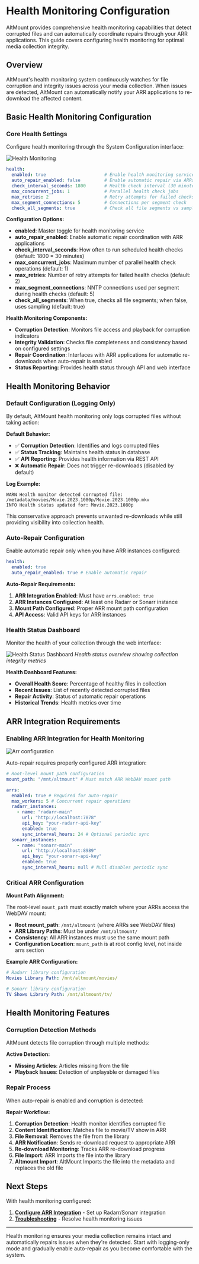 # Health Monitoring Configuration

AltMount provides comprehensive health monitoring capabilities that detect corrupted files and can automatically coordinate repairs through your ARR applications. This guide covers configuring health monitoring for optimal media collection integrity.

## Overview

AltMount's health monitoring system continuously watches for file corruption and integrity issues across your media collection. When issues are detected, AltMount can automatically notify your ARR applications to re-download the affected content.

## Basic Health Monitoring Configuration

### Core Health Settings

Configure health monitoring through the System Configuration interface:

![Health Monitoring](../../static/img/health_config.png)

```yaml
health:
  enabled: true                      # Enable health monitoring service
  auto_repair_enabled: false         # Enable automatic repair via ARRs
  check_interval_seconds: 1800       # Health check interval (30 minutes)
  max_concurrent_jobs: 1             # Parallel health check jobs
  max_retries: 2                     # Retry attempts for failed checks
  max_segment_connections: 5         # Connections per segment check
  check_all_segments: true           # Check all file segments vs sampling
```

**Configuration Options:**

- **enabled**: Master toggle for health monitoring service
- **auto_repair_enabled**: Enable automatic repair coordination with ARR applications
- **check_interval_seconds**: How often to run scheduled health checks (default: 1800 = 30 minutes)
- **max_concurrent_jobs**: Maximum number of parallel health check operations (default: 1)
- **max_retries**: Number of retry attempts for failed health checks (default: 2)
- **max_segment_connections**: NNTP connections used per segment during health checks (default: 5)
- **check_all_segments**: When true, checks all file segments; when false, uses sampling (default: true)

**Health Monitoring Components:**

- **Corruption Detection**: Monitors file access and playback for corruption indicators
- **Integrity Validation**: Checks file completeness and consistency based on configured settings
- **Repair Coordination**: Interfaces with ARR applications for automatic re-downloads when auto-repair is enabled
- **Status Reporting**: Provides health status through API and web interface

## Health Monitoring Behavior

### Default Configuration (Logging Only)

By default, AltMount health monitoring only logs corrupted files without taking action:

**Default Behavior:**

- ✅ **Corruption Detection**: Identifies and logs corrupted files
- ✅ **Status Tracking**: Maintains health status in database
- ✅ **API Reporting**: Provides health information via REST API
- ❌ **Automatic Repair**: Does not trigger re-downloads (disabled by default)

**Log Example:**

```
WARN Health monitor detected corrupted file: /metadata/movies/Movie.2023.1080p/Movie.2023.1080p.mkv
INFO Health status updated for: Movie.2023.1080p
```

This conservative approach prevents unwanted re-downloads while still providing visibility into collection health.

### Auto-Repair Configuration

Enable automatic repair only when you have ARR instances configured:

```yaml
health:
  enabled: true
  auto_repair_enabled: true # Enable automatic repair
```

**Auto-Repair Requirements:**

1. **ARR Integration Enabled**: Must have `arrs.enabled: true`
2. **ARR Instances Configured**: At least one Radarr or Sonarr instance
3. **Mount Path Configured**: Proper ARR mount path configuration
4. **API Access**: Valid API keys for ARR instances

### Health Status Dashboard

Monitor the health of your collection through the web interface:

![Health Status Dashboard](../../static/img/health_monitoring.png)
_Health status overview showing collection integrity metrics_

**Health Dashboard Features:**

- **Overall Health Score**: Percentage of healthy files in collection
- **Recent Issues**: List of recently detected corrupted files
- **Repair Activity**: Status of automatic repair operations
- **Historical Trends**: Health metrics over time

## ARR Integration Requirements

### Enabling ARR Integration for Health Monitoring

![Arr configuration](../../static/img/arr_config.png)

Auto-repair requires properly configured ARR integration:

```yaml
# Root-level mount path configuration
mount_path: "/mnt/altmount" # Must match ARR WebDAV mount path

arrs:
  enabled: true # Required for auto-repair
  max_workers: 5 # Concurrent repair operations
  radarr_instances:
    - name: "radarr-main"
      url: "http://localhost:7878"
      api_key: "your-radarr-api-key"
      enabled: true
      sync_interval_hours: 24 # Optional periodic sync
  sonarr_instances:
    - name: "sonarr-main"
      url: "http://localhost:8989"
      api_key: "your-sonarr-api-key"
      enabled: true
      sync_interval_hours: null # Null disables periodic sync
```

### Critical ARR Configuration

**Mount Path Alignment:**

The root-level `mount_path` must exactly match where your ARRs access the WebDAV mount:

- **Root mount_path**: `/mnt/altmount` (where ARRs see WebDAV files)
- **ARR Library Paths**: Must be under `/mnt/altmount/`
- **Consistency**: All ARR instances must use the same mount path
- **Configuration Location**: `mount_path` is at root config level, not inside arrs section

**Example ARR Configuration:**

```yaml
# Radarr library configuration
Movies Library Path: /mnt/altmount/movies/

# Sonarr library configuration
TV Shows Library Path: /mnt/altmount/tv/
```

## Health Monitoring Features

### Corruption Detection Methods

AltMount detects file corruption through multiple methods:

**Active Detection:**

- **Missing Articles**: Articles missing from the file
- **Playback Issues**: Detection of unplayable or damaged files

### Repair Process

When auto-repair is enabled and corruption is detected:

**Repair Workflow:**

1. **Corruption Detection**: Health monitor identifies corrupted file
2. **Content Identification**: Matches file to movie/TV show in ARR
3. **File Removal**: Removes the file from the library
4. **ARR Notification**: Sends re-download request to appropriate ARR
5. **Re-download Monitoring**: Tracks ARR re-download progress
6. **File Import**: ARR Imports the file into the library
7. **Altmount Import**: AltMount Imports the file into the metadata and replaces the old file

## Next Steps

With health monitoring configured:

1. **[Configure ARR Integration](integration.md)** - Set up Radarr/Sonarr integration
2. **[Troubleshooting](../5.%20Troubleshooting/common-issues.md)** - Resolve health monitoring issues

---

Health monitoring ensures your media collection remains intact and automatically repairs issues when they're detected. Start with logging-only mode and gradually enable auto-repair as you become comfortable with the system.
